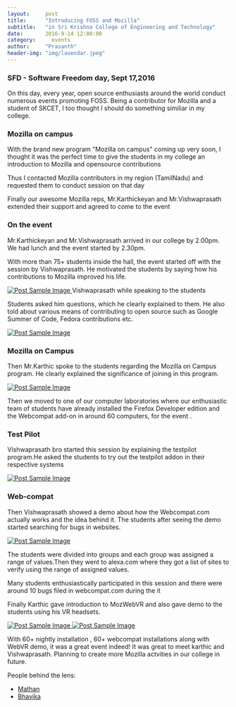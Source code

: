```yaml
---
layout:     post
title:      "Introducing FOSS and Mozilla"
subtitle:   "in Sri Krishna College of Engineering and Technology"
date:       2016-9-14 12:00:00
category:	  events
author:     "Prasanth"
header-img: "img/lavendar.jpeg"
---
```


<h3>SFD - Software Freedom day, Sept 17,2016</h3>
<p>On this day, every year, open source enthusiasts around the world conduct numerous events promoting FOSS. Being a contributor for Mozilla and a student of SKCET, I too thought I should do something similiar in my college.</p>
<h3>Mozilla on campus</h3>
<p>With the brand new program "Mozilla on campus" coming up very soon, I thought it was the perfect time to give the students in my college an introduction to Mozilla and opensource contributions</p>
<p>Thus I contacted Mozilla contributors in my region (TamilNadu) and requested them to conduct session on that day</p>
<p>Finally our awesome Mozilla reps, Mr.Karthickeyan and Mr.Vishwaprasath extended their support and agreed to come to the event</p>
<h3>On the event </h3>
<p> Mr.Karthickeyan and Mr.Vishwaprasath arrived in our college by 2.00pm. We had lunch and the event started by 2.30pm.</p>
<p>With more than 75+ students inside the hall, the event started off with the session by Vishwaprasath. He motivated the students by saying how his contributions to Mozilla improved his life.</p>
<a href="#">
    <img src="{{ site.baseurl }}/img/sdf-1.JPG" alt="Post Sample Image">
</a>
<span class="caption text-muted">Vishwaprasath while speaking to the students</span>
<p> Students asked him questions, which he clearly explained to them. He also told about various means of contributing to open source such as Google Summer of Code, Fedora contributions etc.</p>
<a href="#">
    <img src="{{ site.baseurl }}/img/sfd-2.JPG" alt="Post Sample Image">
</a>
<h3>Mozilla on Campus</h3>
<p>Then Mr.Karthic spoke to the students regarding the Mozilla on Campus program. He clearly explained the significance of joining in this program.</p>
<a href="#">
    <img src="{{ site.baseurl }}/img/sfd-3.JPG" alt="Post Sample Image">
</a>
<p>Then we moved to one of our computer laboratories where our enthusiastic team of students have already installed the Firefox Developer edition and the Webcompat add-on in around 60 computers, for the event .</p>
<h3>Test Pilot</h3>
<p>Vishwaprasath bro started this session by explaining the testpilot program.He asked the students to try out the testpilot addon in their respective systems</p>
<a href="#">
    <img src="{{ site.baseurl }}/img/sfd-5.JPG" alt="Post Sample Image">
</a>

<h3>Web-compat</h3>
<p>Then Vishwaprasath showed a demo about how the Webcompat.com actually works and the idea behind it. The students after seeing the demo started searching for bugs in websites.</p>
<a href="#">
    <img src="{{ site.baseurl }}/img/sfd-4.jpg" alt="Post Sample Image">
</a>
<p>The students were divided into groups and each group was assigned a range of values.Then they went to alexa.com where they got a list of sites to verify using the range of assigned values.</p>
<p>Many students enthusiastically participated in this session and there were around 10 bugs filed in webcompat.com during the it</p>
<p>Finally Karthic gave introduction to MozWebVR and also gave demo to the students using his VR headsets.</p>
<a href="#">
    <img src="{{ site.baseurl }}/img/sfd-6.jpg" alt="Post Sample Image">
</a>

<a href="#">
    <img src="{{ site.baseurl }}/img/sfd-7.jpg" alt="Post Sample Image">
</a>
<p>With 60+ nightly installation , 60+ webcompat installations along with WebVR demo, it was a great event indeed! It was great to meet karthic and Vishwaprasath. Planning to create more Mozilla actvities in our college in future.</p>
<p>People behind the lens:</p>
<ul>
	<li><a href="https://www.facebook.com/Mathanbrittophotography/">Mathan</a></li>
	<li><a href="">Bhavika</a></li>
</ul>
